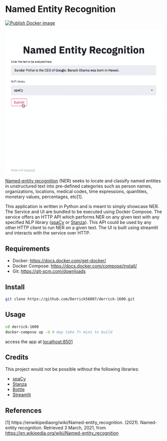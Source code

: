 # Named Entity Recognition

[![Publish Docker image](https://github.com/Derrick56007/derrick-1600/actions/workflows/docker-publish.yml/badge.svg)](https://github.com/Derrick56007/derrick-1600/actions/workflows/docker-publish.yml)

![](demo.gif?raw=true)

[Named-entity recognition](https://en.wikipedia.org/wiki/Named-entity_recognition) (NER) seeks to locate and classify named entities in unstructured text into pre-defined categories such as person names, organizations, locations, medical codes, time expressions, quantities, monetary values, percentages, etc[1].

This application is written in Python and is meant to simply showcase NER. The Service and UI are bundled to be executed using Docker Compose. The service offers an HTTP API which performs NER on any given text with any specified NLP library ([spaCy](https://spacy.io/) or [Stanza](https://stanfordnlp.github.io/stanza/)). This API could be used by any other HTTP client to run NER on a given text. The UI is built using streamlit and interacts with the service over HTTP.

Requirements
------------
- Docker: https://docs.docker.com/get-docker/
- Docker Compose: https://docs.docker.com/compose/install/
- Git: https://git-scm.com/downloads

Install
--------------

```bash
git clone https://github.com/Derrick56007/derrick-1600.git
```

Usage
------------

```bash
cd derrick-1600
docker-compose up -d # may take 7+ mins to build
```
access the app at [localhost:8501](http://localhost:8501)


Credits
-------
This project would not be possible without the following libraries:
- [spaCy](https://spacy.io/)
- [Stanza](https://stanfordnlp.github.io/stanza/)
- [Bottle](https://bottlepy.org/docs/dev/)
- [Streamlit](https://streamlit.io/)

## References
<a id="1">[1]</a> 
https://enwikipediaorg/wiki/Named-entity_recognition. (2021). Named-entity recognition. Retrieved 3 March, 2021, from https://en.wikipedia.org/wiki/Named-entity_recognition
